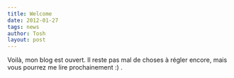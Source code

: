 ```yaml
---
title: Welcome
date: 2012-01-27
tags: news
author: Tosh
layout: post
---
```


Voilà, mon blog est ouvert. Il reste pas mal de choses à régler encore, mais vous pourrez me lire prochainement :) .
